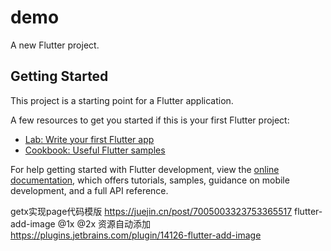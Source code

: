 # demo

A new Flutter project.

## Getting Started

This project is a starting point for a Flutter application.

A few resources to get you started if this is your first Flutter project:

- [Lab: Write your first Flutter app](https://docs.flutter.dev/get-started/codelab)
- [Cookbook: Useful Flutter samples](https://docs.flutter.dev/cookbook)

For help getting started with Flutter development, view the
[online documentation](https://docs.flutter.dev/), which offers tutorials,
samples, guidance on mobile development, and a full API reference.

getx实现page代码模版
https://juejin.cn/post/7005003323753365517
flutter-add-image @1x @2x 资源自动添加
https://plugins.jetbrains.com/plugin/14126-flutter-add-image
